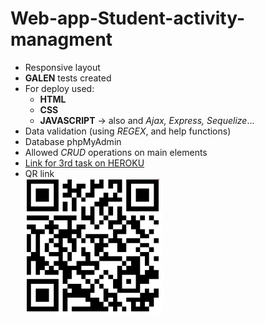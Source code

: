 # Web-app-Student-activity-managment
* Responsive layout 
* **GALEN** tests created
* For deploy used:
  - **HTML**
  - **CSS**
  - **JAVASCRIPT** ->  also and *Ajax, Express, Sequelize*...
* Data validation (using *REGEX*, and help functions)
* Database phpMyAdmin
* Allowed *CRUD* operations on main elements
* [Link for 3rd task on HEROKU](https://webappstudentmanagment.herokuapp.com/)
* QR link <br/>
  ![alt text](https://github.com/Dacili/Web-app-Student-activity-managment/blob/master/qrcode.PNG)
